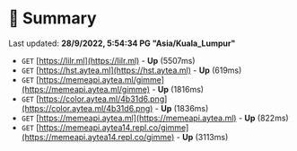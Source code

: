 # 📖 Summary
Last updated: **28/9/2022, 5:54:34 PG "Asia/Kuala_Lumpur"**

- `GET` [https://lilr.ml](https://lilr.ml) - **Up** (5507ms)
- `GET` [https://hst.aytea.ml](https://hst.aytea.ml) - **Up** (619ms)
- `GET` [https://memeapi.aytea.ml/gimme](https://memeapi.aytea.ml/gimme) - **Up** (1816ms)
- `GET` [https://color.aytea.ml/4b31d6.png](https://color.aytea.ml/4b31d6.png) - **Up** (1836ms)
- `GET` [https://memeapi.aytea.ml](https://memeapi.aytea.ml) - **Up** (822ms)
- `GET` [https://memeapi.aytea14.repl.co/gimme](https://memeapi.aytea14.repl.co/gimme) - **Up** (3113ms)
